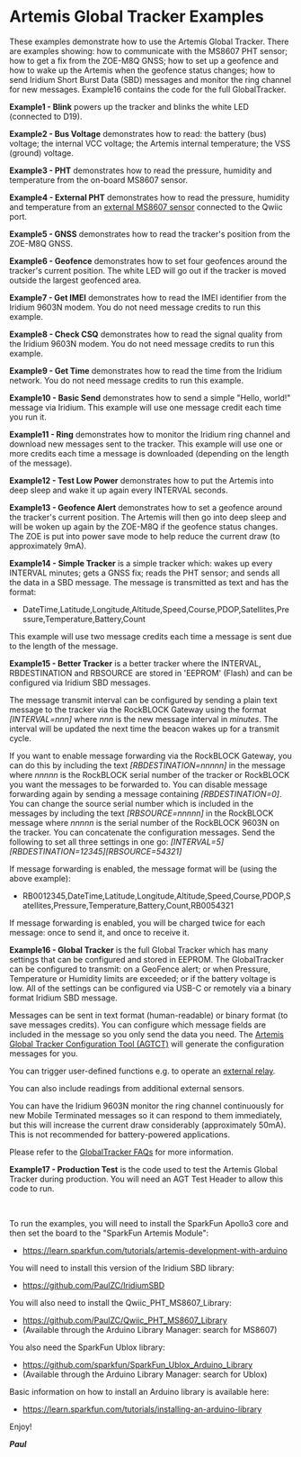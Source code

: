 # Artemis Global Tracker Examples

These examples demonstrate how to use the Artemis Global Tracker. There are examples showing: how to communicate with the MS8607 PHT sensor;
how to get a fix from the ZOE-M8Q GNSS; how to set up a geofence and how to wake up the Artemis when the geofence status changes;
how to send Iridium Short Burst Data (SBD) messages and monitor the ring channel for new messages. Example16 contains the code
for the full GlobalTracker.

**Example1 - Blink** powers up the tracker and blinks the white LED (connected to D19).

**Example2 - Bus Voltage** demonstrates how to read: the battery (bus) voltage; the internal VCC voltage; the Artemis internal temperature; the VSS (ground) voltage.

**Example3 - PHT** demonstrates how to read the pressure, humidity and temperature from the on-board MS8607 sensor.

**Example4 - External PHT** demonstrates how to read the pressure, humidity and temperature from an [external MS8607 sensor](https://www.sparkfun.com/products/16298) connected to the Qwiic port.

**Example5 - GNSS** demonstrates how to read the tracker's position from the ZOE-M8Q GNSS.

**Example6 - Geofence** demonstrates how to set four geofences around the tracker's current position. The white LED will go out if the tracker is moved outside the largest geofenced area.

**Example7 - Get IMEI** demonstrates how to read the IMEI identifier from the Iridium 9603N modem. You do not need message credits to run this example.

**Example8 - Check CSQ** demonstrates how to read the signal quality from the Iridium 9603N modem. You do not need message credits to run this example.

**Example9 - Get Time** demonstrates how to read the time from the Iridium network. You do not need message credits to run this example.

**Example10 - Basic Send** demonstrates how to send a simple "Hello, world!" message via Iridium. This example will use one message credit each time you run it.

**Example11 - Ring** demonstrates how to monitor the Iridium ring channel and download new messages sent to the tracker. This example will use one or more credits each time
a message is downloaded (depending on the length of the message).

**Example12 - Test Low Power** demonstrates how to put the Artemis into deep sleep and wake it up again every INTERVAL seconds.

**Example13 - Geofence Alert** demonstrates how to set a geofence around the tracker's current position. The Artemis will then go into deep sleep and will be woken up again by the ZOE-M8Q
if the geofence status changes. The ZOE is put into power save mode to help reduce the current draw (to approximately 9mA).

**Example14 - Simple Tracker** is a simple tracker which: wakes up every INTERVAL minutes; gets a GNSS fix; reads the PHT sensor; and sends all the data in a SBD message.
The message is transmitted as text and has the format:
- DateTime,Latitude,Longitude,Altitude,Speed,Course,PDOP,Satellites,Pressure,Temperature,Battery,Count

This example will use two message credits each time a message is sent due to the length of the message.

**Example15 - Better Tracker** is a better tracker where the INTERVAL, RBDESTINATION and RBSOURCE are stored in 'EEPROM' (Flash) and can be configured via Iridium SBD messages.

The message transmit interval can be configured by sending a plain text message to the tracker via the RockBLOCK Gateway using the format _[INTERVAL=nnn]_
where _nnn_ is the new message interval in _minutes_. The interval will be updated the next time the beacon wakes up for a transmit cycle.

If you want to enable message forwarding via the RockBLOCK Gateway, you can do this by including the text _[RBDESTINATION=nnnnn]_ in the message
where _nnnnn_ is the RockBLOCK serial number of the tracker or RockBLOCK you want the messages to be forwarded to. You can disable message forwarding
again by sending a message containing _[RBDESTINATION=0]_. You can change the source serial number which is included in the messages by including the text
_[RBSOURCE=nnnnn]_ in the RockBLOCK message where _nnnnn_ is the serial number of the RockBLOCK 9603N on the tracker. You can concatenate the configuration messages.
Send the following to set all three settings in one go: _[INTERVAL=5][RBDESTINATION=12345][RBSOURCE=54321]_

If message forwarding is enabled, the message format will be (using the above example):
- RB0012345,DateTime,Latitude,Longitude,Altitude,Speed,Course,PDOP,Satellites,Pressure,Temperature,Battery,Count,RB0054321

If message forwarding is enabled, you will be charged twice for each message: once to send it, and once to receive it.

**Example16 - Global Tracker** is the full Global Tracker which has many settings that can be configured and stored in EEPROM. The GlobalTracker can be configured to transmit:
on a GeoFence alert; or when Pressure, Temperature or Humidity limits are exceeded; or if the battery voltage is low. All of the settings can be configured via USB-C
or remotely via a binary format Iridium SBD message.

Messages can be sent in text format (human-readable) or binary format (to save messages credits). You can configure which message fields are included in the message so you only send the data you need.
The [Artemis Global Tracker Configuration Tool (AGTCT)](https://github.com/PaulZC/Artemis_Global_Tracker/tree/master/Tools) will generate the configuration messages for you.

You can trigger user-defined functions e.g. to operate an [external relay](https://www.sparkfun.com/products/15093).

You can also include readings from additional external sensors.

You can have the Iridium 9603N monitor the ring channel continuously for new Mobile Terminated messages so it can respond to them immediately,
but this will increase the current draw considerably (approximately 50mA). This is not recommended for battery-powered applications.

Please refer to the [GlobalTracker FAQs](https://github.com/PaulZC/Artemis_Global_Tracker/blob/master/Documentation/GlobalTracker_FAQs/README.md) for more information.

**Example17 - Production Test** is the code used to test the Artemis Global Tracker during production. You will need an AGT Test Header to allow this code to run.

<br/>

To run the examples, you will need to install the SparkFun Apollo3 core and then set the board to the "SparkFun Artemis Module":
- https://learn.sparkfun.com/tutorials/artemis-development-with-arduino

You will need to install this version of the Iridium SBD library:
-  https://github.com/PaulZC/IridiumSBD

You will also need to install the Qwiic_PHT_MS8607_Library:
-  https://github.com/PaulZC/Qwiic_PHT_MS8607_Library
- (Available through the Arduino Library Manager: search for MS8607)

You also need the SparkFun Ublox library:
- https://github.com/sparkfun/SparkFun_Ublox_Arduino_Library
- (Available through the Arduino Library Manager: search for Ublox)

Basic information on how to install an Arduino library is available here:
- https://learn.sparkfun.com/tutorials/installing-an-arduino-library

Enjoy!

**_Paul_**



